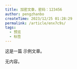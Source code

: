 ```yaml
---
title: 加密文章，密码：123456
author: pengzhanbo
createTime: 2023/12/25 01:28:29
permalink: /article/enx7c9s/
tags: 
  - 预览
  - 标签
---
```


这是一篇 示例文章。

<!-- more -->

无内容。
